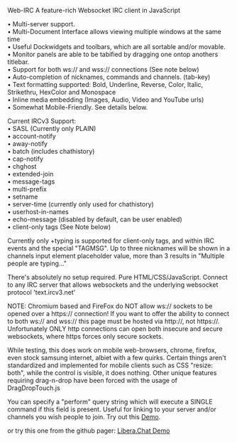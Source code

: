 Web-IRC
A feature-rich Websocket IRC client in JavaScript

• Multi-server support.<br>
• Multi-Document Interface allows viewing multiple windows at the same time<br>
• Useful Dockwidgets and toolbars, which are all sortable and/or movable.<br>
• Monitor panels are able to be tabified by dragging one ontop anothers titlebar.<br>
• Support for both ws:// and wss:// connections (See note below)<br>
• Auto-completion of nicknames, commands and channels. (tab-key)<br>
• Text formatting supported: Bold, Underline, Reverse, Color, Italic, Strikethru, HexColor and Monospace<br>
• Inline media embedding (Images, Audio, Video and YouTube urls)<br>
• Somewhat Mobile-Friendly. See details below.<br>

Current IRCv3 Support:<br>
• SASL (Currently only PLAIN)<br>
• account-notify<br>
• away-notify<br>
• batch (includes chathistory)<br>
• cap-notify<br>
• chghost<br>
• extended-join<br>
• message-tags<br>
• multi-prefix<br>
• setname<br>
• server-time (currently only used for chathistory)<br>
• userhost-in-names<br>
• echo-message (disabled by default, can be user enabled)<br>
• client-only tags (See Note below)

Currently only +typing is supported for client-only tags, and within IRC events and the special "TAGMSG". Up to three nicknames will be shown in a channels input element placeholder value, more than 3 results in "Multiple people are typing..."

There's absolutely no setup required. Pure HTML/CSS/JavaScript. Connect to any IRC server that allows websockets and the underlying websocket protocol 'text.ircv3.net'

NOTE: Chromium based and FireFox do NOT allow ws:// sockets to be opened over a https:// connection! If you want to offer the ability to connect to both ws:// and wss:// this page must be hosted via http://, not https://. Unfortunately ONLY http connections can open both insecure and secure websockets, where https forces only secure sockets.

While testing, this does work on mobile web-browsers, chrome, firefox, even stock samsung internet, albiet with a few quirks. Certain things aren't standardized and implemented for mobile clients such as CSS "resize: both", while the control is visible, it does nothing.
Other unique features requiring drag-n-drop have been forced with the usage of DragDropTouch.js

You can specify a "perform" query string which will execute a SINGLE command if this field is present. Useful for linking to your server and/or channels you wish people to join. 
Try out this <a href="https://chat.swiftirc.net/?perform=/server+-j+%23swiftirc,%23bullshit+wss://fiery.swiftirc.net:4443">Demo</a>.

or try this one from the github pager: <a href="https://swiftirc.github.io/Web-IRC/?perform=/server+-j+%23libera+wss://web.libera.chat/webirc/websocket/">Libera.Chat Demo</a>
